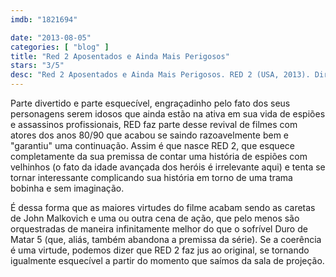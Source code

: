 ```yaml
---
imdb: "1821694"

date: "2013-08-05"
categories: [ "blog" ]
title: "Red 2 Aposentados e Ainda Mais Perigosos"
stars: "3/5"
desc: "Red 2 Aposentados e Ainda Mais Perigosos. RED 2 (USA, 2013). Dirigido por Dean Parisot. Escrito por Jon Hoeber, Erich Hoeber, Warren Ellis, Cully Hamner. Com Bruce Willis, John Malkovich, Mary-Louise Parker, Helen Mirren, Anthony Hopkins, Byung-hun Lee, Jong Kun Lee, Catherine Zeta-Jones, Neal McDonough."
---
```

Parte divertido e parte esquecível, engraçadinho pelo fato dos seus personagens serem idosos que ainda estão na ativa em sua vida de espiões e assassinos profissionais, RED faz parte desse revival de filmes com atores dos anos 80/90 que acabou se saindo razoavelmente bem e "garantiu" uma continuação. Assim é que nasce RED 2, que esquece completamente da sua premissa de contar uma história de espiões com velhinhos (o fato da idade avançada dos heróis é irrelevante aqui) e tenta se tornar interessante complicando sua história em torno de uma trama bobinha e sem imaginação.

É dessa forma que as maiores virtudes do filme acabam sendo as caretas de John Malkovich e uma ou outra cena de ação, que pelo menos são orquestradas de maneira infinitamente melhor do que o sofrível Duro de Matar 5 (que, aliás, também abandona a premissa da série). Se a coerência é uma virtude, podemos dizer que RED 2 faz jus ao original, se tornando igualmente esquecível a partir do momento que saímos da sala de projeção.

